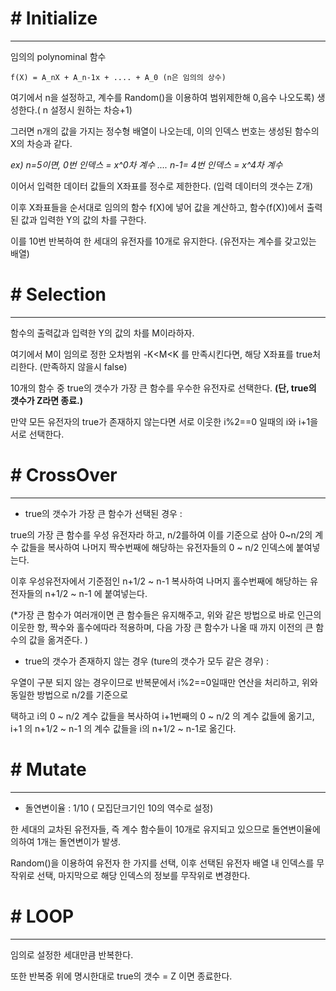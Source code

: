 # # Initialize

---

임의의 polynominal 함수 

~~~
f(X) = A_nX + A_n-1x + .... + A_0 (n은 임의의 상수) 
~~~

여기에서 n을 설정하고, 계수를 Random()을 이용하여 범위제한해 0,음수 나오도록) 생성한다.( n 설정시 원하는 차승+1)

그러면 n개의 값을 가지는 정수형 배열이 나오는데, 이의 인덱스 번호는 생성된 함수의 X의 차승과 같다.

*ex) n=5이면, 0번 인덱스 = x^0차 계수 .... n-1= 4번 인덱스 = x^4차 계수* 



이어서 입력한 데이터 값들의 X좌표를 정수로 제한한다. (입력 데이터의 갯수는 Z개)

이후 X좌표들을 순서대로 임의의 함수 f(X)에 넣어 값을 계산하고, 함수(f(X))에서 출력된 값과 입력한 Y의 값의 차를 구한다.

이를 10번 반복하여 한 세대의 유전자를 10개로 유지한다. (유전자는 계수를 갖고있는 배열)

# # Selection

---

함수의 출력값과 입력한 Y의 값의 차를 M이라하자.

여기에서 M이 임의로 정한 오차범위 -K<M<K 를 만족시킨다면, 해당 X좌표를 true처리한다. (만족하지 않을시 false)

10개의 함수 중 true의 갯수가 가장 큰 함수를 우수한 유전자로 선택한다. **(단, true의 갯수가 Z라면 종료.)**

만약 모든 유전자의 true가 존재하지 않는다면 서로 이웃한 i%2==0 일때의 i와 i+1을 서로 선택한다.

# # CrossOver

---

- true의 갯수가 가장 큰 함수가 선택된 경우 :

true의 가장 큰 함수를 우성 유전자라 하고, n/2를하여 이를 기준으로 삼아 0~n/2의 계수 값들을 복사하여 나머지 짝수번째에 해당하는 유전자들의 0 ~ n/2 인덱스에 붙여넣는다.

이후 우성유전자에서 기준점인 n+1/2 ~ n-1 복사하여 나머지 홀수번째에 해당하는 유전자들의 n+1/2 ~ n-1 에 붙여넣는다.

(*가장 큰 함수가 여러개이면 큰 함수들은 유지해주고, 위와 같은 방법으로 바로 인근의 이웃한 항, 짝수와 홀수에따라 적용하며, 다음 가장 큰 함수가 나올 때 까지 이전의 큰 함수의 값을 옮겨준다. )

- true의 갯수가 존재하지 않는 경우 (ture의 갯수가 모두 같은 경우) :

우열이 구분 되지 않는 경우이므로 반복문에서 i%2==0일때만 연산을 처리하고, 위와 동일한 방법으로 n/2를 기준으로 

택하고 i의  0 ~ n/2 계수 값들을 복사하여 i+1번째의  0 ~ n/2 의 계수 값들에 옮기고, i+1 의 n+1/2 ~ n-1 의 계수 값들을 i의 n+1/2 ~ n-1로 옮긴다.

# # Mutate

---

- 돌연변이율 : 1/10 	( 모집단크기인 10의 역수로 설정)

한 세대의 교차된 유전자들, 즉 계수 함수들이 10개로 유지되고 있으므로 돌연변이율에 의하여 1개는 돌연변이가 발생.

Random()을 이용하여 유전자 한 가지를 선택, 이후 선택된 유전자 배열 내 인덱스를 무작위로 선택, 마지막으로 해당 인덱스의 정보를 무작위로 변경한다.

 

# # LOOP

---

임의로 설정한 세대만큼 반복한다.

또한 반복중 위에 명시한대로 true의 갯수 = Z 이면 종료한다.
